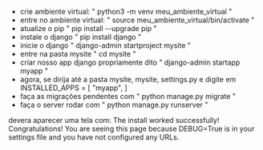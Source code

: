 - crie ambiente virtual: 
 " python3 -m venv meu_ambiente_virtual "
- entre no ambiente virtual: 
 " source meu_ambiente_virtual/bin/activate "
- atualize o pip
  " pip install --upgrade pip "
- instale o django 
 " pip install django "
- inicie o django 
 " django-admin startproject mysite "
- entre na pasta mysite 
 " cd mysite "
- criar nosso app django propriamente dito 
" django-admin startapp myapp "
- agora, se dirija até a pasta mysite, mysite, settings.py e digite em INSTALLED_APPS = [
    "myapp",
]
- faça as migrações pendentes com
 " python manage.py migrate "
- faça o server rodar com
 " python manage.py runserver " 

devera aparecer uma tela com:
The install worked successfully! Congratulations!
You are seeing this page because DEBUG=True is in your settings file and you have not configured any URLs.
